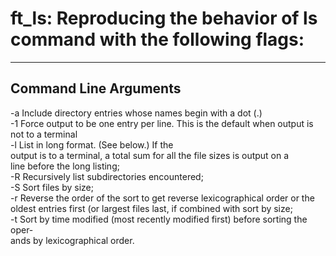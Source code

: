 # ft_ls: Reproducing the behavior of ls command with the following flags: 
----------------------
Command Line Arguments
----------------------

-a      Include directory entries whose names begin with a dot (.)<br />
-1      Force output to be one entry per line.  This is the default when output is not to a terminal<br />
-l      List in long format.  (See below.)  If the<br />
        output is to a terminal, a total sum for all the file sizes is output on a<br />
        line before the long listing;<br />
-R      Recursively list subdirectories encountered;<br />
-S      Sort files by size;<br />
-r      Reverse the order of the sort to get reverse lexicographical order or the<br />
        oldest entries first (or largest files last, if combined with sort by size;<br />
-t      Sort by time modified (most recently modified first) before sorting the oper-<br />
        ands by lexicographical order.<br />
